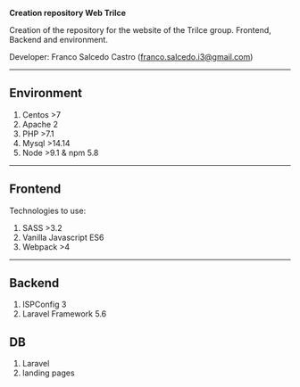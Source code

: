 **Creation repository Web Trilce**

Creation of the repository for the website of the Trilce group. Frontend, Backend and environment.

Developer: Franco Salcedo Castro (franco.salcedo.i3@gmail.com)

---

## Environment
1. Centos >7
2. Apache 2
3. PHP >7.1
4. Mysql >14.14
5. Node >9.1 & npm 5.8

---

## Frontend

Technologies to use:

1. SASS >3.2
2. Vanilla Javascript ES6
3. Webpack >4

---

## Backend
1. ISPConfig 3
2. Laravel Framework 5.6



## DB
1. Laravel
2. landing pages
